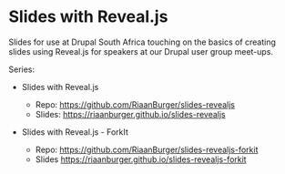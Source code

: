 # Slides with Reveal.js

Slides for use at Drupal South Africa touching on the basics of creating slides
using Reveal.js for speakers at our Drupal user group meet-ups.


Series:

- Slides with Reveal.js
  - Repo: https://github.com/RiaanBurger/slides-revealjs
  - Slides: https://riaanburger.github.io/slides-revealjs

- Slides with Reveal.js - ForkIt
  - Repo: https://github.com/RiaanBurger/slides-revealjs-forkit
  - Slides https://riaanburger.github.io/slides-revealjs-forkit
